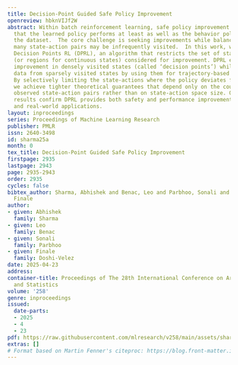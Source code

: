 ```yaml
---
title: Decision-Point Guided Safe Policy Improvement
openreview: hbknVIJf2W
abstract: Within batch reinforcement learning, safe policy improvement seeks to ensure
  that the learned policy performs at least as well as the behavior policy that generated
  the dataset.  The core challenge is seeking improvements while balancing risk when
  many state-action pairs may be infrequently visited.  In this work, we introduce
  Decision Points RL (DPRL), an algorithm that restricts the set of state-action pairs
  (or regions for continuous states) considered for improvement. DPRL ensures high-confidence
  improvement in densely visited states (called ‘decision points’) while still utilizing
  data from sparsely visited states by using them for trajectory-based value estimates.
  By selectively limiting the state-actions where the policy deviates from the behavior,
  we achieve tighter theoretical guarantees that depend only on the counts of frequently
  observed state-action pairs rather than on state-action space size. Our empirical
  results confirm DPRL provides both safety and performance improvements across synthetic
  and real-world applications.
layout: inproceedings
series: Proceedings of Machine Learning Research
publisher: PMLR
issn: 2640-3498
id: sharma25a
month: 0
tex_title: Decision-Point Guided Safe Policy Improvement
firstpage: 2935
lastpage: 2943
page: 2935-2943
order: 2935
cycles: false
bibtex_author: Sharma, Abhishek and Benac, Leo and Parbhoo, Sonali and Doshi-Velez,
  Finale
author:
- given: Abhishek
  family: Sharma
- given: Leo
  family: Benac
- given: Sonali
  family: Parbhoo
- given: Finale
  family: Doshi-Velez
date: 2025-04-23
address:
container-title: Proceedings of The 28th International Conference on Artificial Intelligence
  and Statistics
volume: '258'
genre: inproceedings
issued:
  date-parts:
  - 2025
  - 4
  - 23
pdf: https://raw.githubusercontent.com/mlresearch/v258/main/assets/sharma25a/sharma25a.pdf
extras: []
# Format based on Martin Fenner's citeproc: https://blog.front-matter.io/posts/citeproc-yaml-for-bibliographies/
---
```

